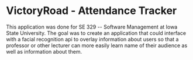# VictoryRoad - Attendance Tracker

This application was done for SE 329 -- Software Management at Iowa State University.
The goal was to create an application that could interface with a facial recognition api to overlay information about users so that
a professor or other lecturer can more easily learn name of their audience as well as information about them.
